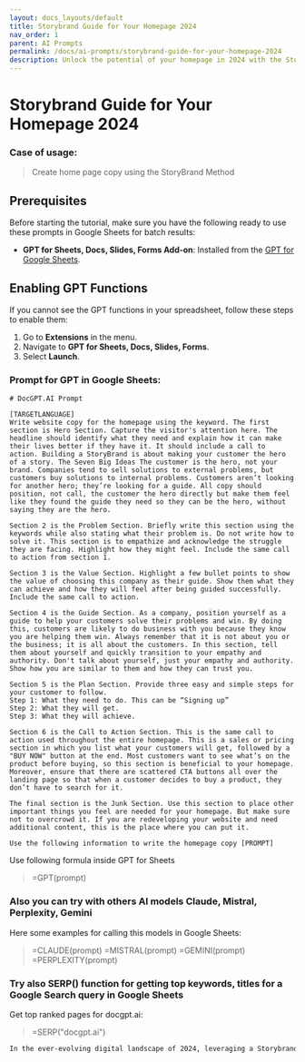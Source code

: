 ```yaml
---
layout: docs_layouts/default
title: Storybrand Guide for Your Homepage 2024
nav_order: 1
parent: AI Prompts
permalink: /docs/ai-prompts/storybrand-guide-for-your-homepage-2024
description: Unlock the potential of your homepage in 2024 with the Storybrand Guide. Enhance clarity and engage your audience with proven strategies, crafting a compelling narrative that turns visitors into loyal customers. Elevate your brand's story and grow your online presence.
---
```


# Storybrand Guide for Your Homepage 2024

### Case of usage:
> Create home page copy using the StoryBrand Method

## Prerequisites

Before starting the tutorial, make sure you have the following ready to use these prompts in Google Sheets for batch results:

- **GPT for Sheets, Docs, Slides, Forms Add-on**: Installed from the [GPT for Google Sheets](https://workspace.google.com/u/0/marketplace/app/gpt_for_sheets_docs_forms_slides/466607203252).

## Enabling GPT Functions

If you cannot see the GPT functions in your spreadsheet, follow these steps to enable them:

1. Go to **Extensions** in the menu.
2. Navigate to **GPT for Sheets, Docs, Slides, Forms**.
3. Select **Launch**.


### Prompt for GPT in Google Sheets:
```shell
# DocGPT.AI Prompt

[TARGETLANGUAGE]  
Write website copy for the homepage using the keyword. The first section is Hero Section. Capture the visitor's attention here. The headline should identify what they need and explain how it can make their lives better if they have it. It should include a call to action. Building a StoryBrand is about making your customer the hero of a story. The Seven Big Ideas The customer is the hero, not your brand. Companies tend to sell solutions to external problems, but customers buy solutions to internal problems. Customers aren’t looking for another hero; they’re looking for a guide. All copy should position, not call, the customer the hero directly but make them feel like they found the guide they need so they can be the hero, without saying they are the hero.

Section 2 is the Problem Section. Briefly write this section using the keywords while also stating what their problem is. Do not write how to solve it. This section is to empathize and acknowledge the struggle they are facing. Highlight how they might feel. Include the same call to action from section 1.

Section 3 is the Value Section. Highlight a few bullet points to show the value of choosing this company as their guide. Show them what they can achieve and how they will feel after being guided successfully. Include the same call to action.

Section 4 is the Guide Section. As a company, position yourself as a guide to help your customers solve their problems and win. By doing this, customers are likely to do business with you because they know you are helping them win. Always remember that it is not about you or the business; it is all about the customers. In this section, tell them about yourself and quickly transition to your empathy and authority. Don't talk about yourself, just your empathy and authority. Show how you are similar to them and how they can trust you.

Section 5 is the Plan Section. Provide three easy and simple steps for your customer to follow.  
Step 1: What they need to do. This can be “Signing up”  
Step 2: What they will get.  
Step 3: What they will achieve.

Section 6 is the Call to Action Section. This is the same call to action used throughout the entire homepage. This is a sales or pricing section in which you list what your customers will get, followed by a "BUY NOW" button at the end. Most customers want to see what’s on the product before buying, so this section is beneficial to your homepage. Moreover, ensure that there are scattered CTA buttons all over the landing page so that when a customer decides to buy a product, they don’t have to search for it.

The final section is the Junk Section. Use this section to place other important things you feel are needed for your homepage. But make sure not to overcrowd it. If you are redeveloping your website and need additional content, this is the place where you can put it.

Use the following information to write the homepage copy [PROMPT]
```

Use following formula inside GPT for Sheets
> =GPT(prompt)

### Also you can try with others AI models Claude, Mistral, Perplexity, Gemini
Here some examples for calling this models in Google Sheets:

> =CLAUDE(prompt)
> =MISTRAL(prompt)
> =GEMINI(prompt)
> =PERPLEXITY(prompt)


### Try also SERP() function for getting top keywords, titles for a Google Search query in Google Sheets

Get top ranked pages for docgpt.ai:

> =SERP("docgpt.ai")



```markdown
In the ever-evolving digital landscape of 2024, leveraging a Storybrand Guide for your homepage offers myriad benefits that can enhance the way your brand communicates with its audience. At its core, the Storybrand framework is centered around clarity and connection, vital components in crafting a narrative that resonates with visitors. By employing this guide, businesses can transform a cluttered homepage into a streamlined narrative that positions the customer as the hero, seamlessly guiding them towards meaningful interactions with the brand. This approach not only improves user engagement by clarifying the value proposition but also enhances conversion rates by aligning website messaging with customer needs. Furthermore, as search engines continue to prioritize user experience in 2024, a well-structured, clear homepage can contribute to improved SEO outcomes. A Storybrand-inspired homepage is likely to enjoy lower bounce rates and longer session durations, signals that are favorable for search ranking algorithms. Additionally, this framework facilitates consistency across all brand touchpoints, strengthening overall brand identity and loyalty. By 2024, with increasing competition online, adopting a Storybrand Guide for your homepage can be a decisive factor in standing out, attracting, and retaining customers in an increasingly crowded digital marketplace.
```

